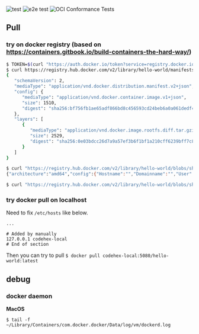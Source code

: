 ![test](https://github.com/Code-Hex/container-registry/workflows/test/badge.svg) ![e2e test](https://github.com/Code-Hex/container-registry/workflows/e2e%20test/badge.svg) ![OCI Conformance Tests](https://github.com/Code-Hex/container-registry/workflows/OCI%20Conformance%20Tests/badge.svg)

## Pull

### try on docker registry (based on https://containers.gitbook.io/build-containers-the-hard-way/)

```sh
$ TOKEN=$(curl "https://auth.docker.io/token?service=registry.docker.io&scope=repository:library/hello-world:pull" | jq .access_token -r)
$ curl https://registry.hub.docker.com/v2/library/hello-world/manifests/latest -H "Accept: application/vnd.docker.distribution.manifest.v2+json" -H "Authorization: Bearer $TOKEN"
{
   "schemaVersion": 2,
   "mediaType": "application/vnd.docker.distribution.manifest.v2+json",
   "config": {
      "mediaType": "application/vnd.docker.container.image.v1+json",
      "size": 1510,
      "digest": "sha256:bf756fb1ae65adf866bd8c456593cd24beb6a0a061dedf42b26a993176745f6b"
   },
   "layers": [
      {
         "mediaType": "application/vnd.docker.image.rootfs.diff.tar.gzip",
         "size": 2529,
         "digest": "sha256:0e03bdcc26d7a9a57ef3b6f1bf1a210cff6239bff7c8cac72435984032851689"
      }
   ]
}

$ curl "https://registry.hub.docker.com/v2/library/hello-world/blobs/sha256:bf756fb1ae65adf866bd8c456593cd24beb6a0a061dedf42b26a993176745f6b" -H "Authorization: Bearer $TOKEN" -L
{"architecture":"amd64","config":{"Hostname":"","Domainname":"","User":"","AttachStdin":false,"AttachStdout":false,"AttachStderr":false,"Tty":false,"OpenStdin":false,"StdinOnce":false,"Env":["PATH=/usr/local/sbin:/usr/local/bin:/usr/sbin:/usr/bin:/sbin:/bin"],"Cmd":["/hello"],"ArgsEscaped":true,"Image":"sha256:eb850c6a1aedb3d5c62c3a484ff01b6b4aade130b950e3bf3e9c016f17f70c34","Volumes":null,"WorkingDir":"","Entrypoint":null,"OnBuild":null,"Labels":null},"container":"71237a2659e6419aee44fc0b51ffbd12859d1a50ba202e02c2586ed999def583","container_config":{"Hostname":"71237a2659e6","Domainname":"","User":"","AttachStdin":false,"AttachStdout":false,"AttachStderr":false,"Tty":false,"OpenStdin":false,"StdinOnce":false,"Env":["PATH=/usr/local/sbin:/usr/local/bin:/usr/sbin:/usr/bin:/sbin:/bin"],"Cmd":["/bin/sh","-c","#(nop) ","CMD [\"/hello\"]"],"ArgsEscaped":true,"Image":"sha256:eb850c6a1aedb3d5c62c3a484ff01b6b4aade130b950e3bf3e9c016f17f70c34","Volumes":null,"WorkingDir":"","Entrypoint":null,"OnBuild":null,"Labels":{}},"created":"2020-01-03T01:21:37.263809283Z","docker_version":"18.06.1-ce","history":[{"created":"2020-01-03T01:21:37.132606296Z","created_by":"/bin/sh -c #(nop) COPY file:7bf12aab75c3867a023fe3b8bd6d113d43a4fcc415f3cc27cbcf0fff37b65a02 in / "},{"created":"2020-01-03T01:21:37.263809283Z","created_by":"/bin/sh -c #(nop)  CMD [\"/hello\"]","empty_layer":true}],"os":"linux","rootfs":{"type":"layers","diff_ids":["sha256:9c27e219663c25e0f28493790cc0b88bc973ba3b1686355f221c38a36978ac63"]}}

$ curl "https://registry.hub.docker.com/v2/library/hello-world/blobs/sha256:0e03bdcc26d7a9a57ef3b6f1bf1a210cff6239bff7c8cac72435984032851689" -H "Authorization: Bearer $TOKEN" -L -o layer.tar.gz
```

### try docker pull on localhost

Need to fix `/etc/hosts` like below.

```
...

# Added by manually
127.0.0.1 codehex-local
# End of section
```

Then you can try to pull `$ docker pull codehex-local:5080/hello-world:latest`


## debug

### docker daemon

**MacOS**

```
$ tail -f ~/Library/Containers/com.docker.docker/Data/log/vm/dockerd.log
```
